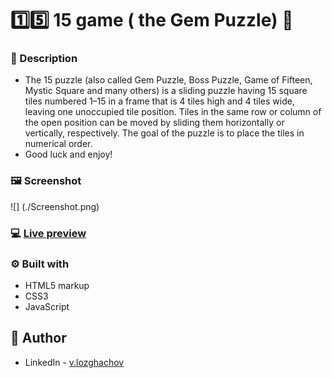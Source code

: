 # 1️⃣5️⃣ 15 game ( the Gem Puzzle) 🧩

### 📖 Description

- The 15 puzzle (also called Gem Puzzle, Boss Puzzle, Game of Fifteen, Mystic Square and many others) is a sliding
  puzzle having 15 square tiles numbered 1–15 in a frame that is 4 tiles high and 4 tiles wide, leaving one unoccupied
  tile position. Tiles in the same row or column of the open position can be moved by sliding them horizontally or
  vertically, respectively. The goal of the puzzle is to place the tiles in numerical order.
- Good luck and enjoy!

### 🖼 Screenshot

![] (./Screenshot.png)

### 💻 [Live preview](https://the15gamepuzzle.netlify.app/)

### ⚙ Built with

- HTML5 markup
- CSS3
- JavaScript

## 👤 Author

- LinkedIn - [v.lozghachov](https://www.linkedin.com/in/valerii-lozghachov/)
